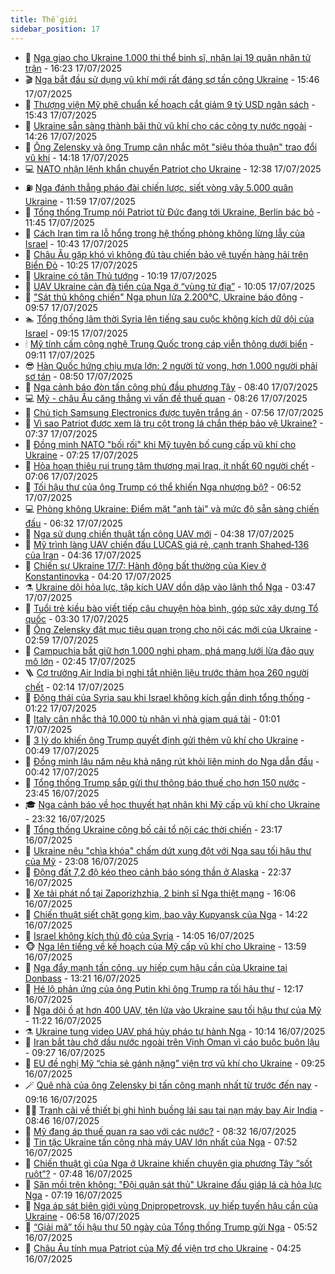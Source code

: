 ```yaml
---
title: Thế giới
sidebar_position: 17
---
```


<!-- dantri-the-gioi:START -->
- 🌋 [Nga giao cho Ukraine 1.000 thi thể binh sĩ, nhận lại 19 quân nhân tử trận](https://dantri.com.vn/the-gioi/nga-giao-cho-ukraine-1000-thi-the-binh-si-nhan-lai-19-quan-nhan-tu-tran-20250717230904463.htm) - 16:23 17/07/2025
- 🎬 [Nga bắt đầu sử dụng vũ khí mới rất đáng sợ tấn công Ukraine](https://dantri.com.vn/the-gioi/nga-bat-dau-su-dung-vu-khi-moi-rat-dang-so-tan-cong-ukraine-20250717200947618.htm) - 15:46 17/07/2025
- 🧰 [Thượng viện Mỹ phê chuẩn kế hoạch cắt giảm 9 tỷ USD ngân sách](https://dantri.com.vn/the-gioi/thuong-vien-my-phe-chuan-ke-hoach-cat-giam-9-ty-usd-ngan-sach-20250717223012469.htm) - 15:43 17/07/2025
- 🌋 [Ukraine sẵn sàng thành bãi thử vũ khí cho các công ty nước ngoài](https://dantri.com.vn/the-gioi/ukraine-san-sang-thanh-bai-thu-vu-khi-cho-cac-cong-ty-nuoc-ngoai-20250717211700831.htm) - 14:26 17/07/2025
- 🗽 [Ông Zelensky và ông Trump cân nhắc một &quot;siêu thỏa thuận&quot; trao đổi vũ khí](https://dantri.com.vn/the-gioi/ong-zelensky-va-ong-trump-can-nhac-mot-sieu-thoa-thuan-trao-doi-vu-khi-20250717211153786.htm) - 14:18 17/07/2025
- 💻 [NATO nhận lệnh khẩn chuyển Patriot cho Ukraine](https://dantri.com.vn/the-gioi/nato-nhan-lenh-khan-chuyen-patriot-cho-ukraine-20250717191439770.htm) - 12:38 17/07/2025
- ⛽️ [Nga đánh thẳng pháo đài chiến lược, siết vòng vây 5.000 quân Ukraine](https://dantri.com.vn/the-gioi/nga-danh-thang-phao-dai-chien-luoc-siet-vong-vay-5000-quan-ukraine-20250717181651499.htm) - 11:59 17/07/2025
- 🤩 [Tổng thống Trump nói Patriot từ Đức đang tới Ukraine, Berlin bác bỏ](https://dantri.com.vn/the-gioi/tong-thong-trump-noi-patriot-tu-duc-dang-toi-ukraine-berlin-bac-bo-20250717175123598.htm) - 11:45 17/07/2025
- 🧐 [Cách Iran tìm ra lỗ hổng trong hệ thống phòng không lừng lẫy của Israel](https://dantri.com.vn/the-gioi/cach-iran-tim-ra-lo-hong-trong-he-thong-phong-khong-lung-lay-cua-israel-20250717113428393.htm) - 10:43 17/07/2025
- 🎊 [Châu Âu gặp khó vì không đủ tàu chiến bảo vệ tuyến hàng hải trên Biển Đỏ](https://dantri.com.vn/the-gioi/chau-au-gap-kho-vi-khong-du-tau-chien-bao-ve-tuyen-hang-hai-tren-bien-do-20250717101843030.htm) - 10:25 17/07/2025
- 📝 [Ukraine có tân Thủ tướng](https://dantri.com.vn/the-gioi/ukraine-co-tan-thu-tuong-20250717171203160.htm) - 10:19 17/07/2025
- 🤡 [UAV Ukraine cản đà tiến của Nga ở “vùng tử địa”](https://dantri.com.vn/the-gioi/uav-ukraine-can-da-tien-cua-nga-o-vung-tu-dia-20250717163523960.htm) - 10:05 17/07/2025
- 🥷 [&quot;Sát thủ không chiến&quot; Nga phun lửa 2.200°C, Ukraine báo động](https://dantri.com.vn/the-gioi/sat-thu-khong-chien-nga-phun-lua-2200c-ukraine-bao-dong-20250717162544874.htm) - 09:57 17/07/2025
- 🏊 [Tổng thống lâm thời Syria lên tiếng sau cuộc không kích dữ dội của Israel](https://dantri.com.vn/the-gioi/tong-thong-lam-thoi-syria-len-tieng-sau-cuoc-khong-kich-du-doi-cua-israel-20250717160205029.htm) - 09:15 17/07/2025
- 🕯 [Mỹ tính cấm công nghệ Trung Quốc trong cáp viễn thông dưới biển](https://dantri.com.vn/the-gioi/my-tinh-cam-cong-nghe-trung-quoc-trong-cap-vien-thong-duoi-bien-20250717160854259.htm) - 09:11 17/07/2025
- 😎 [Hàn Quốc hứng chịu mưa lớn: 2 người tử vong, hơn 1.000 người phải sơ tán](https://dantri.com.vn/the-gioi/han-quoc-hung-chiu-mua-lon-2-nguoi-tu-vong-hon-1000-nguoi-phai-so-tan-20250717154740624.htm) - 08:50 17/07/2025
- 🌈 [Nga cảnh báo đòn tấn công phủ đầu phương Tây](https://dantri.com.vn/the-gioi/nga-canh-bao-don-tan-cong-phu-dau-phuong-tay-20250717153041780.htm) - 08:40 17/07/2025
- 💻 [Mỹ - châu Âu căng thẳng vì vấn đề thuế quan](https://dantri.com.vn/the-gioi/my-chau-au-cang-thang-vi-van-de-thue-quan-20250717150753555.htm) - 08:26 17/07/2025
- 🤖 [Chủ tịch Samsung Electronics được tuyên trắng án](https://dantri.com.vn/the-gioi/chu-tich-samsung-electronics-duoc-tuyen-trang-an-20250717144931820.htm) - 07:56 17/07/2025
- 🦏 [Vì sao Patriot được xem là trụ cột trong lá chắn thép bảo vệ Ukraine?](https://dantri.com.vn/the-gioi/vi-sao-patriot-duoc-xem-la-tru-cot-trong-la-chan-thep-bao-ve-ukraine-20250717142851028.htm) - 07:37 17/07/2025
- 🌁 [Đồng minh NATO &quot;bối rối&quot; khi Mỹ tuyên bố cung cấp vũ khí cho Ukraine](https://dantri.com.vn/the-gioi/dong-minh-nato-boi-roi-khi-my-tuyen-bo-cung-cap-vu-khi-cho-ukraine-20250717140352674.htm) - 07:25 17/07/2025
- 🐘 [Hỏa hoạn thiêu rụi trung tâm thương mại Iraq, ít nhất 60 người chết](https://dantri.com.vn/the-gioi/hoa-hoan-thieu-rui-trung-tam-thuong-mai-iraq-it-nhat-60-nguoi-chet-20250717134828991.htm) - 07:06 17/07/2025
- 🥷 [Tối hậu thư của ông Trump có thể khiến Nga nhượng bộ?](https://dantri.com.vn/the-gioi/toi-hau-thu-cua-ong-trump-co-the-khien-nga-nhuong-bo-20250717121630605.htm) - 06:52 17/07/2025
- 💻 [Phòng không Ukraine: Điểm mặt &quot;anh tài&quot; và mức độ sẵn sàng chiến đấu](https://dantri.com.vn/the-gioi/phong-khong-ukraine-diem-mat-anh-tai-va-muc-do-san-sang-chien-dau-20250717123315158.htm) - 06:32 17/07/2025
- 🎡 [Nga sử dụng chiến thuật tấn công UAV mới](https://dantri.com.vn/the-gioi/nga-su-dung-chien-thuat-tan-cong-uav-moi-20250717112830611.htm) - 04:38 17/07/2025
- 🧰 [Mỹ trình làng UAV chiến đấu LUCAS giá rẻ, cạnh tranh Shahed‑136 của Iran](https://dantri.com.vn/the-gioi/my-trinh-lang-uav-chien-dau-lucas-gia-re-canh-tranh-shahed136-cua-iran-20250717113509948.htm) - 04:36 17/07/2025
- 🥸 [Chiến sự Ukraine 17/7: Hành động bất thường của Kiev ở Konstantinovka](https://dantri.com.vn/the-gioi/chien-su-ukraine-177-hanh-dong-bat-thuong-cua-kiev-o-konstantinovka-20250717110104951.htm) - 04:20 17/07/2025
- ⚗️ [Ukraine dội hỏa lực, tập kích UAV dồn dập vào lãnh thổ Nga](https://dantri.com.vn/the-gioi/ukraine-doi-hoa-luc-tap-kich-uav-don-dap-vao-lanh-tho-nga-20250717104132566.htm) - 03:47 17/07/2025
- 🌮 [Tuổi trẻ kiều bào viết tiếp câu chuyện hòa bình, góp sức xây dựng Tổ quốc](https://dantri.com.vn/the-gioi/tuoi-tre-kieu-bao-viet-tiep-cau-chuyen-hoa-binh-gop-suc-xay-dung-to-quoc-20250717101338956.htm) - 03:30 17/07/2025
- 🎃 [Ông Zelensky đặt mục tiêu quan trọng cho nội các mới của Ukraine](https://dantri.com.vn/the-gioi/ong-zelensky-dat-muc-tieu-quan-trong-cho-noi-cac-moi-cua-ukraine-20250717095705000.htm) - 02:59 17/07/2025
- 💫 [Campuchia bắt giữ hơn 1.000 nghi phạm, phá mạng lưới lừa đảo quy mô lớn](https://dantri.com.vn/the-gioi/campuchia-bat-giu-hon-1000-nghi-pham-pha-mang-luoi-lua-dao-quy-mo-lon-20250717094457393.htm) - 02:45 17/07/2025
- 🪜 [Cơ trưởng Air India bị nghi tắt nhiên liệu trước thảm họa 260 người chết](https://dantri.com.vn/the-gioi/co-truong-air-india-bi-nghi-tat-nhien-lieu-truoc-tham-hoa-260-nguoi-chet-20250717091014476.htm) - 02:14 17/07/2025
- 🌋 [Động thái của Syria sau khi Israel không kích gần dinh tổng thống](https://dantri.com.vn/the-gioi/dong-thai-cua-syria-sau-khi-israel-khong-kich-gan-dinh-tong-thong-20250717080840400.htm) - 01:22 17/07/2025
- 🦏 [Italy cân nhắc thả 10.000 tù nhân vì nhà giam quá tải](https://dantri.com.vn/the-gioi/italy-can-nhac-tha-10000-tu-nhan-vi-nha-giam-qua-tai-20250717074637991.htm) - 01:01 17/07/2025
- 👀 [3 lý do khiến ông Trump quyết định gửi thêm vũ khí cho Ukraine](https://dantri.com.vn/the-gioi/3-ly-do-khien-ong-trump-quyet-dinh-gui-them-vu-khi-cho-ukraine-20250717074915082.htm) - 00:49 17/07/2025
- 🧰 [Đồng minh lâu năm nêu khả năng rút khỏi liên minh do Nga dẫn đầu](https://dantri.com.vn/the-gioi/dong-minh-lau-nam-neu-kha-nang-rut-khoi-lien-minh-do-nga-dan-dau-20250717073729652.htm) - 00:42 17/07/2025
- 🚀 [Tổng thống Trump sắp gửi thư thông báo thuế cho hơn 150 nước](https://dantri.com.vn/the-gioi/tong-thong-trump-sap-gui-thu-thong-bao-thue-cho-hon-150-nuoc-20250717063802746.htm) - 23:45 16/07/2025
- 🎓 [Nga cảnh báo về học thuyết hạt nhân khi Mỹ cấp vũ khí cho Ukraine](https://dantri.com.vn/the-gioi/nga-canh-bao-ve-hoc-thuyet-hat-nhan-khi-my-cap-vu-khi-cho-ukraine-20250717062146909.htm) - 23:32 16/07/2025
- 🥸 [Tổng thống Ukraine công bố cải tổ nội các thời chiến](https://dantri.com.vn/the-gioi/tong-thong-ukraine-cong-bo-cai-to-noi-cac-thoi-chien-20250717061102889.htm) - 23:17 16/07/2025
- 🦅 [Ukraine nêu &quot;chìa khóa&quot; chấm dứt xung đột với Nga sau tối hậu thư của Mỹ](https://dantri.com.vn/the-gioi/ukraine-neu-chia-khoa-cham-dut-xung-dot-voi-nga-sau-toi-hau-thu-cua-my-20250717060004837.htm) - 23:08 16/07/2025
- 🤭 [Động đất 7,2 độ kéo theo cảnh báo sóng thần ở Alaska](https://dantri.com.vn/the-gioi/dong-dat-72-do-keo-theo-canh-bao-song-than-o-alaska-20250717053346593.htm) - 22:37 16/07/2025
- 🤖 [Xe tải phát nổ tại Zaporizhzhia, 2 binh sĩ Nga thiệt mạng](https://dantri.com.vn/the-gioi/xe-tai-phat-no-tai-zaporizhzhia-2-binh-si-nga-thiet-mang-20250716230513962.htm) - 16:06 16/07/2025
- 🐲 [Chiến thuật siết chặt gọng kìm, bao vây Kupyansk của Nga](https://dantri.com.vn/the-gioi/chien-thuat-siet-chat-gong-kim-bao-vay-kupyansk-cua-nga-20250714184355362.htm) - 14:22 16/07/2025
- 🫣 [Israel không kích thủ đô của Syria](https://dantri.com.vn/the-gioi/israel-khong-kich-thu-do-cua-syria-20250716210433597.htm) - 14:05 16/07/2025
- 🐵 [Nga lên tiếng về kế hoạch của Mỹ cấp vũ khí cho Ukraine](https://dantri.com.vn/the-gioi/nga-len-tieng-ve-ke-hoach-cua-my-cap-vu-khi-cho-ukraine-20250716180756324.htm) - 13:59 16/07/2025
- 🫶 [Nga đẩy mạnh tấn công, uy hiếp cụm hậu cần của Ukraine tại Donbass](https://dantri.com.vn/the-gioi/nga-day-manh-tan-cong-uy-hiep-cum-hau-can-cua-ukraine-tai-donbass-20250716202110485.htm) - 13:21 16/07/2025
- 💃 [Hé lộ phản ứng của ông Putin khi ông Trump ra tối hậu thư](https://dantri.com.vn/the-gioi/he-lo-phan-ung-cua-ong-putin-khi-ong-trump-ra-toi-hau-thu-20250716174812452.htm) - 12:17 16/07/2025
- 💫 [Nga dội ồ ạt hơn 400 UAV, tên lửa vào Ukraine sau tối hậu thư của Mỹ](https://dantri.com.vn/the-gioi/nga-doi-o-at-hon-400-uav-ten-lua-vao-ukraine-sau-toi-hau-thu-cua-my-20250716172942908.htm) - 11:22 16/07/2025
- ⚗️ [Ukraine tung video UAV phá hủy pháo tự hành Nga](https://dantri.com.vn/the-gioi/ukraine-tung-video-uav-pha-huy-phao-tu-hanh-nga-20250716164703932.htm) - 10:14 16/07/2025
- 🥷 [Iran bắt tàu chở dầu nước ngoài trên Vịnh Oman vì cáo buộc buôn lậu](https://dantri.com.vn/the-gioi/iran-bat-tau-cho-dau-nuoc-ngoai-tren-vinh-oman-vi-cao-buoc-buon-lau-20250716154742952.htm) - 09:27 16/07/2025
- 🥸 [EU đề nghị Mỹ “chia sẻ gánh nặng” viện trợ vũ khí cho Ukraine](https://dantri.com.vn/the-gioi/eu-de-nghi-my-chia-se-ganh-nang-vien-tro-vu-khi-cho-ukraine-20250716162222299.htm) - 09:25 16/07/2025
- 🪄 [Quê nhà của ông Zelensky bị tấn công mạnh nhất từ trước đến nay](https://dantri.com.vn/the-gioi/que-nha-cua-ong-zelensky-bi-tan-cong-manh-nhat-tu-truoc-den-nay-20250716161236573.htm) - 09:16 16/07/2025
- 🧑‍💻 [Tranh cãi về thiết bị ghi hình buồng lái sau tai nạn máy bay Air India](https://dantri.com.vn/the-gioi/tranh-cai-ve-thiet-bi-ghi-hinh-buong-lai-sau-tai-nan-may-bay-air-india-20250716141433259.htm) - 08:46 16/07/2025
- 🤭 [Mỹ đang áp thuế quan ra sao với các nước?](https://dantri.com.vn/the-gioi/my-dang-ap-thue-quan-ra-sao-voi-cac-nuoc-20250716144905841.htm) - 08:32 16/07/2025
- 🗽 [Tin tặc Ukraine tấn công nhà máy UAV lớn nhất của Nga](https://dantri.com.vn/the-gioi/tin-tac-ukraine-tan-cong-nha-may-uav-lon-nhat-cua-nga-20250716145244884.htm) - 07:52 16/07/2025
- 🤖 [Chiến thuật gì của Nga ở Ukraine khiến chuyên gia phương Tây “sốt ruột”?](https://dantri.com.vn/the-gioi/chien-thuat-gi-cua-nga-o-ukraine-khien-chuyen-gia-phuong-tay-sot-ruot-20250716123006999.htm) - 07:48 16/07/2025
- 🌈 [Săn mồi trên không: &quot;Đội quân sát thủ&quot; Ukraine đấu giáp lá cà hỏa lực Nga](https://dantri.com.vn/the-gioi/san-moi-tren-khong-doi-quan-sat-thu-ukraine-dau-giap-la-ca-hoa-luc-nga-20250716141725323.htm) - 07:19 16/07/2025
- 🤩 [Nga áp sát biên giới vùng Dnipropetrovsk, uy hiếp tuyến hậu cần của Ukraine](https://dantri.com.vn/the-gioi/nga-ap-sat-bien-gioi-vung-dnipropetrovsk-uy-hiep-tuyen-hau-can-cua-ukraine-20250716114636519.htm) - 06:58 16/07/2025
- 🤗 [“Giải mã” tối hậu thư 50 ngày của Tổng thống Trump gửi Nga](https://dantri.com.vn/the-gioi/giai-ma-toi-hau-thu-50-ngay-cua-tong-thong-trump-gui-nga-20250716122015846.htm) - 05:52 16/07/2025
- 🙉 [Châu Âu tính mua Patriot của Mỹ để viện trợ cho Ukraine](https://dantri.com.vn/the-gioi/chau-au-tinh-mua-patriot-cua-my-de-vien-tro-cho-ukraine-20250716112531248.htm) - 04:25 16/07/2025<!-- dantri-the-gioi:END -->
